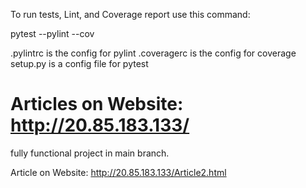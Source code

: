 
To run tests, Lint, and Coverage report use this command:

pytest  --pylint --cov

.pylintrc is the config for pylint
.coveragerc is the config for coverage
setup.py is a config file for pytest

Articles on Website: http://20.85.183.133/
=======
fully functional project in main branch.

Article on Website: http://20.85.183.133/Article2.html

